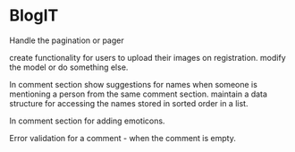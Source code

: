 # BlogIT
Handle the pagination or pager

create functionality for users to upload their images on registration. modify the model or do something else.

In comment section show suggestions for names when someone is mentioning a person from the same comment section. maintain a data structure for accessing the names stored in sorted order in a list.

In comment section for adding emoticons.

Error validation for a comment - when the comment is empty.